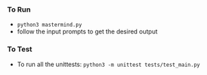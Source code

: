 ### To Run
* `python3 mastermind.py`
* follow the input prompts to get the desired output

### To Test
* To run all the unittests: `python3 -m unittest tests/test_main.py`
